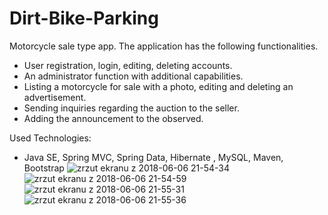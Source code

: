 # Dirt-Bike-Parking
Motorcycle sale type app. The application has the following functionalities.
- User registration, login, editing, deleting accounts.
- An administrator function with additional capabilities.
- Listing a motorcycle for sale with a photo, editing and deleting an advertisement.
- Sending inquiries regarding the auction to the seller.
- Adding the announcement to the observed.

Used Technologies:
- Java SE, Spring MVC, Spring Data, Hibernate , MySQL, Maven, Bootstrap
![zrzut ekranu z 2018-06-06 21-54-34](https://user-images.githubusercontent.com/25777313/41063761-dd845494-69d9-11e8-9f65-9966b7a2390a.png)
![zrzut ekranu z 2018-06-06 21-54-59](https://user-images.githubusercontent.com/25777313/41064076-cbfe5ae8-69da-11e8-92be-e1211d7b5f40.png)
![zrzut ekranu z 2018-06-06 21-55-31](https://user-images.githubusercontent.com/25777313/41063894-430a788e-69da-11e8-8f35-05b21a82a9f9.png)
![zrzut ekranu z 2018-06-06 21-55-36](https://user-images.githubusercontent.com/25777313/41063906-4ab5a54a-69da-11e8-8dfa-99723a489fcd.png)
